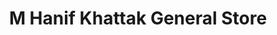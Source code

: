 ---
title: "M Hanif Khattak General Store"
url: /rawalpindi/m-hanif-khattak-general-store/
shop: shop
---